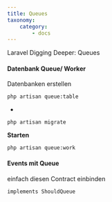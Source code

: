 ```yaml
---
title: Queues
taxonomy:
    category:
        - docs
---
```


Laravel Digging Deeper: Queues

#### Datenbank Queue/ Worker

Datenbanken erstellen

```
php artisan queue:table
```

+

```
php artisan migrate
```

**Starten** 
```
php artisan queue:work
```


#### Events mit Queue

einfach diesen Contract einbinden  

```
implements ShouldQueue
```